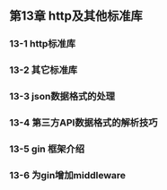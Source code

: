 ## 第13章 http及其他标准库
### 13-1 http标准库
### 13-2 其它标准库
### 13-3 json数据格式的处理
### 13-4 第三方API数据格式的解析技巧
### 13-5 gin 框架介绍
### 13-6 为gin增加middleware